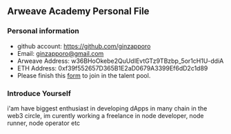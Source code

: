 ## Arweave Academy Personal File

### Personal information

- github account: https://github.com/ginzapporo
- Email: ginzapporo@gmail.com
- Arweave Address: w36BHoOkebe2QuUdIEvtGTz9TBzbp_5or1cH1U-ddiA
- ETH Address: 0xf39f552657D365B1E2aD0679A3399Ef6dD2c1d89
- Please finish this [form](https://docs.google.com/forms/d/e/1FAIpQLSfWA5fIIcBgmRppm3jNz5vmf9Mai_QMVil-2pO4r7YKn_Zhtw/viewform?usp=sf_link) to join in the talent pool.

### Introduce Yourself
 i'am have biggest enthusiast in developing dApps in many chain in the web3 circle, im curently working a freelance in node developer, node runner, node operator etc